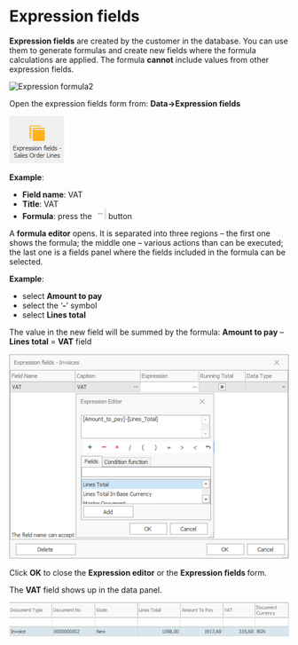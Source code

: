 # Expression fields

<b>Expression fields</b> are created by the customer in the database. You can use them to generate formulas and create new fields where the formula calculations are applied. The formula <b>cannot</b> include values from other expression fields.

![Expression formula2](pictures/expression-formula2.png)
 
Open the expression fields form from: <b>Data→Expression fields</b>

 ![Expression fields ribbon](pictures/expf-ribbon.png) 

**Example**:

- <b>Field name</b>: VAT
- <b>Title</b>: VAT
- <b>Formula</b>: press the ![etc](pictures/etc.png)  button

A <b>formula editor</b> opens. It is separated into three regions – the first one shows the formula; the middle one – various actions than can be executed; the last one is a fields panel where the fields included in the formula can be selected.

**Example**:

- select <b>Amount to pay</b>
- select the ‘<b>-</b>’ symbol
- select <b>Lines total</b>

The value in the new field will be summed by the formula: <b>Amount to pay</b> – <b>Lines total</b> = <b>VAT</b> field

![Expression fields form](pictures/Calculated-fform.png)

Click <b>OK</b> to close the <b>Expression editor</b> or the <b>Expression fields </b> form. 

The <b>VAT</b> field shows up in the data panel.

![New field](pictures/newVAT-field1.png)  
